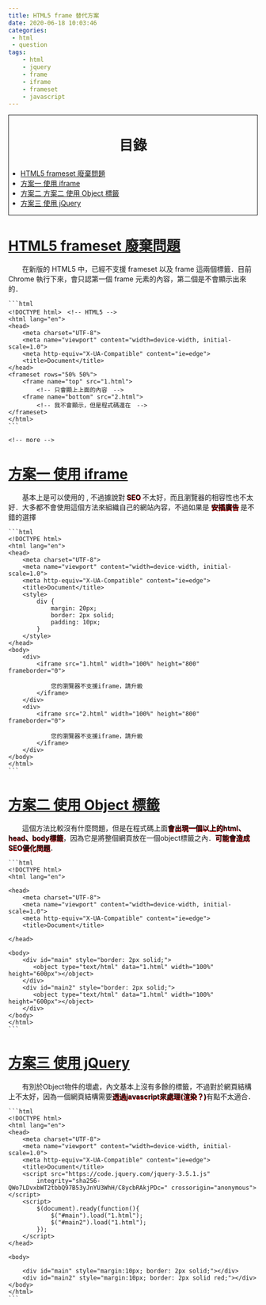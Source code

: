 ```yaml
---
title: HTML5 frame 替代方案
date: 2020-06-18 10:03:46
categories:
 - html
 - question
tags:
    - html
    - jquery
    - frame
    - iframe
    - frameset
    - javascript
---
```

<style>
    strong { 
        text-shadow: 0.5px 0.5px red;
    }
    .discription {
        text-indent: 2em;  
    }
</style>

<div style=" border: 1px solid;">

# <p id="catlog" style=" text-align: center;"> 目錄 </a> #

- <a href="#subject"> HTML5 frameset 廢棄問題 </a>
- <a href="#iframe">  方案一 使用 iframe </a>
- <a href="#object"> 方案二 方案二 使用 Object 標籤 </a>
- <a href="#javascript"> 方案三 使用 jQuery </a>
</div>


# <a id="subject" href="#catlog">  HTML5 frameset 廢棄問題 </a> #

<p class="discription"> 在新版的 HTML5 中，已經不支援 frameset 以及 frame 這兩個標籤．目前 Chrome 執行下來，會只認第一個 frame 元素的內容，第二個是不會顯示出來的．
</p>

    ```html
    <!DOCTYPE html>　<!-- HTML5 -->
    <html lang="en">
    <head>
        <meta charset="UTF-8">
        <meta name="viewport" content="width=device-width, initial-scale=1.0">
        <meta http-equiv="X-UA-Compatible" content="ie=edge">
        <title>Document</title>
    </head>
    <frameset rows="50% 50%">
        <frame name="top" src="1.html">
            <!-- 只會顯上上面的內容　-->
        <frame name="bottom" src="2.html">
            <!-- 我不會顯示，但是程式碼還在　-->
    </frameset>
    </html>
    ```

    <!-- more -->

# <a id="iframe" href="#catlog">  方案一 使用 iframe </a> #
<p class="discription"> 基本上是可以使用的 , 不過據說對<strong> SEO </strong> 不太好，而且瀏覽器的相容性也不太好．大多都不會使用這個方法來組織自己的網站內容，不過如果是 <strong> 安插廣告 </strong>是不錯的選擇
    </p> 

    ```html
    <!DOCTYPE html>
    <html lang="en">
    <head>
        <meta charset="UTF-8">
        <meta name="viewport" content="width=device-width, initial-scale=1.0">
        <meta http-equiv="X-UA-Compatible" content="ie=edge">
        <title>Document</title>
        <style>
            div {
                margin: 20px;
                border: 2px solid;
                padding: 10px;
            }
        </style>
    </head>
    <body>
        <div>
            <iframe src="1.html" width="100%" height="800" frameborder="0">

                您的瀏覽器不支援iframe，請升級
            </iframe>
        </div>
        <div>
            <iframe src="2.html" width="100%" height="800" frameborder="0">

                您的瀏覽器不支援iframe，請升級
            </iframe>
        </div>
    </body>
    </html>
    ```

# <a id="object" href="#catlog">  方案二 使用 Object 標籤</a> #

<p class="discription">
    這個方法比較沒有什麼問題，但是在程式碼上面<strong>會出現一個以上的html、head、body標籤</strong>，因為它是將整個網頁放在一個object標籤之內．<strong>可能會造成SEO優化問題</strong>．
    </p>


    ```html
    <!DOCTYPE html>
    <html lang="en">

    <head>
        <meta charset="UTF-8">
        <meta name="viewport" content="width=device-width, initial-scale=1.0">
        <meta http-equiv="X-UA-Compatible" content="ie=edge">
        <title>Document</title>

    </head>

    <body>
        <div id="main" style="border: 2px solid;">
           <object type="text/html" data="1.html" width="100%" height="600px"></object>
        </div>
        <div id="main2" style="border: 2px solid;">
           <object type="text/html" data="1.html" width="100%" height="600px"></object>
        </div>
    </body>
    </html>
    ```
    
# <a id="javascript" href="#catlog">  方案三 使用 jQuery</a> #


<p class="discription">
有別於Object物件的壞處，內文基本上沒有多餘的標籤，不過對於網頁結構上不太好，因為一個網頁結構需要<strong>透過javascript來處理(渲染？)</strong>有點不太適合．
</p>

    ```html
    <!DOCTYPE html>
    <html lang="en">
    <head>
        <meta charset="UTF-8">
        <meta name="viewport" content="width=device-width, initial-scale=1.0">
        <meta http-equiv="X-UA-Compatible" content="ie=edge">
        <title>Document</title>
        <script src="https://code.jquery.com/jquery-3.5.1.js"
            integrity="sha256-QWo7LDvxbWT2tbbQ97B53yJnYU3WhH/C8ycbRAkjPDc=" crossorigin="anonymous"></script>
        <script>
            $(document).ready(function(){
                $("#main").load("1.html");
                $("#main2").load("1.html");
            });
        </script>
    </head>

    <body>
        
        <div id="main" style="margin:10px; border: 2px solid;"></div>
        <div id="main2" style="margin:10px; border: 2px solid red;"></div>
    </body>
    </html>
    ```
    
